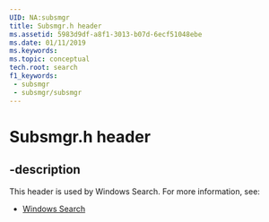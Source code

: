 ```yaml
---
UID: NA:subsmgr
title: Subsmgr.h header
ms.assetid: 5983d9df-a8f1-3013-b07d-6ecf51048ebe
ms.date: 01/11/2019
ms.keywords: 
ms.topic: conceptual
tech.root: search
f1_keywords:
 - subsmgr
 - subsmgr/subsmgr
---
```


# Subsmgr.h header


## -description

This header is used by Windows Search. For more information, see:

- [Windows Search](../_search/index.md)

